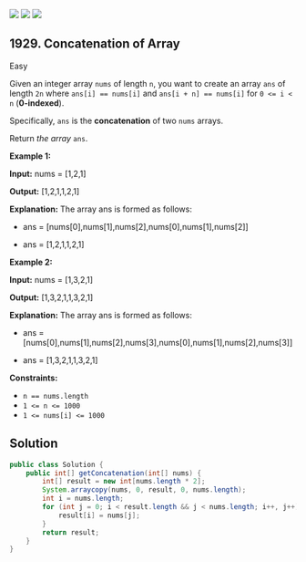 [![](https://img.shields.io/github/stars/javadev/LeetCode-in-Java?label=Stars&style=flat-square)](https://github.com/javadev/LeetCode-in-Java)
[![](https://img.shields.io/github/forks/javadev/LeetCode-in-Java?label=Fork%20me%20on%20GitHub%20&style=flat-square)](https://github.com/javadev/LeetCode-in-Java/fork)
[![](https://img.shields.io/badge/-LeetCode%20in%20Kotlin-blue?style=flat-square)](https://github.com/javadev/LeetCode-in-Kotlin)

## 1929\. Concatenation of Array

Easy

Given an integer array `nums` of length `n`, you want to create an array `ans` of length `2n` where `ans[i] == nums[i]` and `ans[i + n] == nums[i]` for `0 <= i < n` (**0-indexed**).

Specifically, `ans` is the **concatenation** of two `nums` arrays.

Return _the array_ `ans`.

**Example 1:**

**Input:** nums = [1,2,1]

**Output:** [1,2,1,1,2,1]

**Explanation:** The array ans is formed as follows: 

- ans = [nums[0],nums[1],nums[2],nums[0],nums[1],nums[2]] 

- ans = [1,2,1,1,2,1]

**Example 2:**

**Input:** nums = [1,3,2,1]

**Output:** [1,3,2,1,1,3,2,1]

**Explanation:** The array ans is formed as follows: 

- ans = [nums[0],nums[1],nums[2],nums[3],nums[0],nums[1],nums[2],nums[3]] 

- ans = [1,3,2,1,1,3,2,1]

**Constraints:**

*   `n == nums.length`
*   `1 <= n <= 1000`
*   `1 <= nums[i] <= 1000`

## Solution

```java
public class Solution {
    public int[] getConcatenation(int[] nums) {
        int[] result = new int[nums.length * 2];
        System.arraycopy(nums, 0, result, 0, nums.length);
        int i = nums.length;
        for (int j = 0; i < result.length && j < nums.length; i++, j++) {
            result[i] = nums[j];
        }
        return result;
    }
}
```